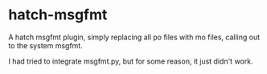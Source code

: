 # hatch-msgfmt
A hatch msgfmt plugin, simply replacing all po files with mo files, calling out to the system msgfmt.

I had tried to integrate msgfmt.py, but for some reason, it just didn't work.
